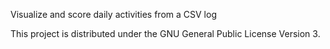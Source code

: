 Visualize and score daily activities from a CSV log

This project is distributed under the GNU General Public License Version 3.
